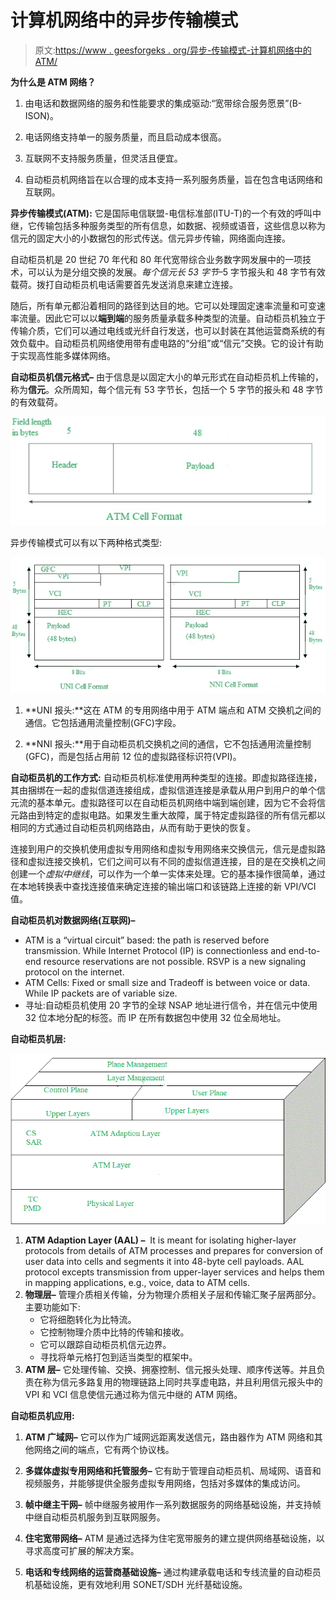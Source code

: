 # 计算机网络中的异步传输模式

> 原文:[https://www . geesforgeks . org/异步-传输模式-计算机网络中的 ATM/](https://www.geeksforgeeks.org/asynchronous-transfer-mode-atm-in-computer-network/)

**为什么是 ATM 网络？**

1.  由电话和数据网络的服务和性能要求的集成驱动:“宽带综合服务愿景”(B-ISON)。

2.  电话网络支持单一的服务质量，而且启动成本很高。

3.  互联网不支持服务质量，但灵活且便宜。

4.  自动柜员机网络旨在以合理的成本支持一系列服务质量，旨在包含电话网络和互联网。

**异步传输模式(ATM):**
它是国际电信联盟-电信标准部(ITU-T)的一个有效的呼叫中继，它传输包括多种服务类型的所有信息，如数据、视频或语音，这些信息以称为信元的固定大小的小数据包的形式传送。信元异步传输，网络面向连接。

自动柜员机是 20 世纪 70 年代和 80 年代宽带综合业务数字网发展中的一项技术，可以认为是分组交换的发展。*每个信元长 53 字节*–5 字节报头和 48 字节有效载荷。拨打自动柜员机电话需要首先发送消息来建立连接。

随后，所有单元都沿着相同的路径到达目的地。它可以处理固定速率流量和可变速率流量。因此它可以以**端到端**的服务质量承载多种类型的流量。自动柜员机独立于传输介质，它们可以通过电线或光纤自行发送，也可以封装在其他运营商系统的有效负载中。自动柜员机网络使用带有虚电路的“分组”或“信元”交换。它的设计有助于实现高性能多媒体网络。

**自动柜员机信元格式–**
由于信息是以固定大小的单元形式在自动柜员机上传输的，称为**信元**。众所周知，每个信元有 53 字节长，包括一个 5 字节的报头和 48 字节的有效载荷。

![](img/c5da1bc6707185c79639386aacbccaec.png)

异步传输模式可以有以下两种格式类型:

![](img/c11c5e2feee457c2b168e43c7f820e09.png)

1.  **UNI 报头:**这在 ATM 的专用网络中用于 ATM 端点和 ATM 交换机之间的通信。它包括通用流量控制(GFC)字段。

2.  **NNI 报头:**用于自动柜员机交换机之间的通信，它不包括通用流量控制(GFC)，而是包括占用前 12 位的虚拟路径标识符(VPI)。

**自动柜员机的工作方式:**
自动柜员机标准使用两种类型的连接。即虚拟路径连接，其由捆绑在一起的虚拟信道连接组成，虚拟信道连接是承载从用户到用户的单个信元流的基本单元。虚拟路径可以在自动柜员机网络中端到端创建，因为它不会将信元路由到特定的虚拟电路。如果发生重大故障，属于特定虚拟路径的所有信元都以相同的方式通过自动柜员机网络路由，从而有助于更快的恢复。

连接到用户的交换机使用虚拟专用网络和虚拟专用网络来交换信元，信元是虚拟路径和虚拟连接交换机，它们之间可以有不同的虚拟信道连接，目的是在交换机之间创建一个*虚拟中继线*，可以作为一个单一实体来处理。它的基本操作很简单，通过在本地转换表中查找连接值来确定连接的输出端口和该链路上连接的新 VPI/VCI 值。

**自动柜员机对数据网络(互联网)–**

*   ATM is a “virtual circuit” based: the path is reserved before transmission. While Internet Protocol (IP) is connectionless and end-to-end resource reservations are not possible. RSVP is a new signaling protocol on the internet. 
*   ATM Cells: Fixed or small size and Tradeoff is between voice or data. While IP packets are of variable size. 
*   寻址:自动柜员机使用 20 字节的全球 NSAP 地址进行信令，并在信元中使用 32 位本地分配的标签。而 IP 在所有数据包中使用 32 位全局地址。

**自动柜员机层:**

![](img/8d96bf46dff8e611a0cbe3062b14ffe1.png)

1.  **ATM Adaption Layer (AAL) –** 
    It is meant for isolating higher-layer protocols from details of ATM processes and prepares for conversion of user data into cells and segments it into 48-byte cell payloads. AAL protocol excepts transmission from upper-layer services and helps them in mapping applications, e.g., voice, data to ATM cells. 
2.  **物理层–**
    管理介质相关传输，分为物理介质相关子层和传输汇聚子层两部分。主要功能如下:
    *   它将细胞转化为比特流。
    *   它控制物理介质中比特的传输和接收。
    *   它可以跟踪自动柜员机信元边界。
    *   寻找将单元格打包到适当类型的框架中。
3.  **ATM 层–**
    它处理传输、交换、拥塞控制、信元报头处理、顺序传送等。并且负责在称为信元多路复用的物理链路上同时共享虚电路，并且利用信元报头中的 VPI 和 VCI 信息使信元通过称为信元中继的 ATM 网络。

**自动柜员机应用:**

1.  **ATM 广域网–**
    它可以作为广域网远距离发送信元，路由器作为 ATM 网络和其他网络之间的端点，它有两个协议栈。

2.  **多媒体虚拟专用网络和托管服务–**
    它有助于管理自动柜员机、局域网、语音和视频服务，并能够提供全服务虚拟专用网络，包括对多媒体的集成访问。

3.  **帧中继主干网–**
    帧中继服务被用作一系列数据服务的网络基础设施，并支持帧中继自动柜员机服务到互联网服务。

4.  **住宅宽带网络–**
    ATM 是通过选择为住宅宽带服务的建立提供网络基础设施，以寻求高度可扩展的解决方案。

5.  **电话和专线网络的运营商基础设施–**
    通过构建承载电话和专线流量的自动柜员机基础设施，更有效地利用 SONET/SDH 光纤基础设施。